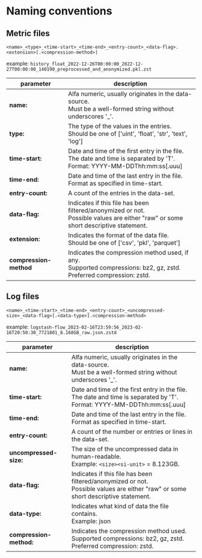 # Naming conventions

## Metric files

```
<name>_<type>_<time-start>_<time-end>_<entry-count>_<data-flag>.<extension>[.<compression-method>]
```

example: `history_float_2022-12-26T00:00:00_2022-12-27T00:00:00_140190_preprocessed_and_anonymized.pkl.zst`

| parameter | description |
|---|---|
| **name:** | Alfa numeric, usually originates in the data-source. <br/> Must be a well-formed string without underscores '_'. |
| **type:** | The type of the values in the entries. <br/> Should be one of ['uint', 'float', 'str', 'text', 'log'] |
| **time-start:** | Date and time of the first entry in the file. <br/> The date and time is separated by 'T'. <br/> Format: YYYY-MM-DDThh:mm:ss[.uuu]  |
| **time-end:** | Date and time of the last entry in the file. <br/> Format as specified in time-start. |
| **entry-count:** | A count of the entries in the data-set. |
| **data-flag:** | Indicates if this file has been filtered/anonymized or not. <br/> Possible values are either "raw" or some short descriptive statement.  |
| **extension:** | Indicates the format of the data file. <br/> Should be one of ['csv', 'pkl', 'parquet'] |
| **compression-method** | Indicates the compression method used, if any. <br/> Supported compressions: bz2, gz, zstd. <br/> Preferred compression: zstd.



## Log files

```
<name>_<time-start>_<time-end>_<entry-count>_<uncompressed-size>_<data-flag>[.<data-type>].<compression-method>
```

example: `logstash-flow_2023-02-16T23:59:56_2023-02-16T20:50:30_7721801_8.168GB_raw.json.zstd`

| parameter | description |
|---|---|
| **name:** | Alfa numeric, usually originates in the data-source. <br/> Must be a well-formed string without underscores '_'. |
| **time-start:** | Date and time of the first entry in the file. <br/> The date and time is separated by 'T'. <br/> Format: YYYY-MM-DDThh:mm:ss[.uuu]  |
| **time-end:** | Date and time of the last entry in the file. <br/> Format as specified in time-start. |
| **entry-count:** | A count of the number or entries or lines in the data-set. |
| **uncompressed-size:** | The size of the uncompressed data in human-readable. <br> Example: `<size><si-unit>` = 8.123GB. |
| **data-flag:** | Indicates if this file has been filtered/anonymized or not. <br/> Possible values are either "raw" or some short descriptive statement.  |
| **data-type:** | Indicates what kind of data the file contains. <br/> Example: json  |
| **compression-method:** | Indicates the compression method used. <br/> Supported compressions: bz2, gz, zstd. <br/> Preferred compression: zstd.  |

